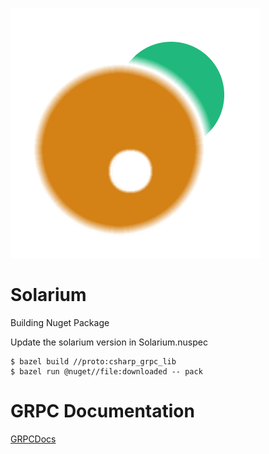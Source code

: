 ![solarium](https://raw.githubusercontent.com/Chronojam/Solarium/master/docs/solarium.png)

Solarium
==

Building Nuget Package

Update the solarium version in Solarium.nuspec
```
$ bazel build //proto:csharp_grpc_lib
$ bazel run @nuget//file:downloaded -- pack 

```

GRPC Documentation 
==
[GRPCDocs](https://raw.githubusercontent.com/Chronojam/Solarium/master/docs/docs.md)
